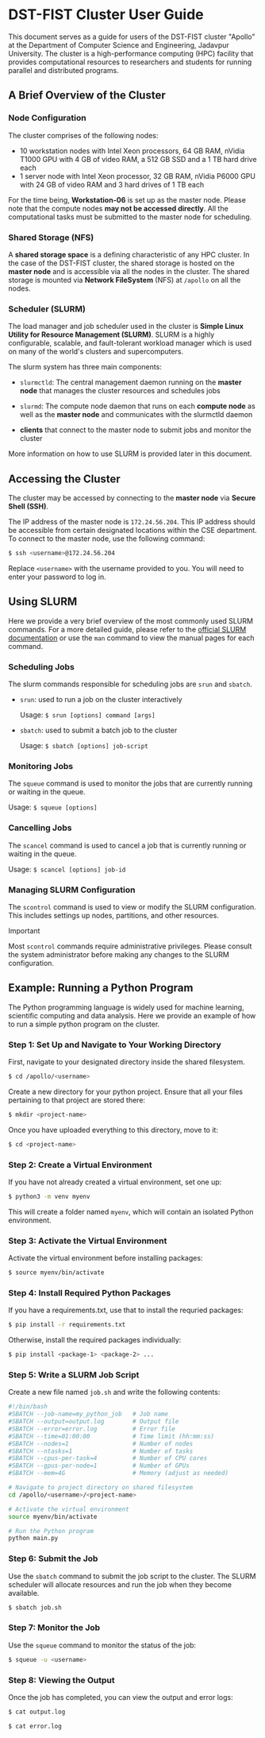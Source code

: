 # DST-FIST Cluster User Guide

This document serves as a guide for users of the DST-FIST cluster "Apollo" at the Department of Computer Science and Engineering, Jadavpur University. The cluster is a high-performance computing (HPC) facility that provides computational resources to researchers and students for running parallel and distributed programs.

## A Brief Overview of the Cluster

### Node Configuration

The cluster comprises of the following nodes:

- 10 workstation nodes with Intel Xeon processors, 64 GB RAM, nVidia T1000 GPU with 4 GB of video RAM, a 512 GB SSD and a 1 TB hard drive each
- 1 server node with Intel Xeon processor, 32 GB RAM, nVidia P6000 GPU with 24 GB of video RAM and 3 hard drives of 1 TB each

For the time being, **Workstation-06** is set up as the master node. Please note that the compute nodes **may not be accessed directly**. All the computational tasks must be submitted to the master node for scheduling.

### Shared Storage (NFS)

A **shared storage space** is a defining characteristic of any HPC cluster. In the case of the DST-FIST cluster, the shared storage is hosted on the **master node** and is accessible via all the nodes in the cluster. The shared storage is mounted via **Network FileSystem** (NFS) at `/apollo` on all the nodes.

### Scheduler (SLURM)

The load manager and job scheduler used in the cluster is **Simple Linux Utility for Resource Management (SLURM)**. SLURM is a highly configurable, scalable, and fault-tolerant workload manager which is used on many of the world's clusters and supercomputers.

The slurm system has three main components:

- `slurmctld`: The central management daemon running on the **master node** that manages the cluster resources and schedules jobs

- `slurmd`: The compute node daemon that runs on each **compute node** as well as the **master node** and communicates with the slurmctld daemon

- **clients** that connect to the master node to submit jobs and monitor the cluster

More information on how to use SLURM is provided later in this document.

## Accessing the Cluster

The cluster may be accessed by connecting to the **master node** via **Secure Shell (SSH)**. 

The IP address of the master node is `172.24.56.204`. This IP address should be accessible from certain designated locations within the CSE department. To connect to the master node, use the following command:

```bash
$ ssh <username>@172.24.56.204
```

Replace `<username>` with the username provided to you. You will need to enter your password to log in.

## Using SLURM

Here we provide a very brief overview of the most commonly used SLURM commands. For a more detailed guide, please refer to the [official SLURM documentation](https://slurm.schedmd.com/) or use the `man` command to view the manual pages for each command.

### Scheduling Jobs

The slurm commands responsible for scheduling jobs are `srun` and `sbatch`.
- `srun`: used to run a job on the cluster interactively

    Usage: `$ srun [options] command [args]`
- `sbatch`: used to submit a batch job to the cluster

    Usage: `$ sbatch [options] job-script`

### Monitoring Jobs

The `squeue` command is used to monitor the jobs that are currently running or waiting in the queue.

Usage: `$ squeue [options]`

### Cancelling Jobs

The `scancel` command is used to cancel a job that is currently running or waiting in the queue.

Usage: `$ scancel [options] job-id`

### Managing SLURM Configuration

The `scontrol` command is used to view or modify the SLURM configuration. This includes settings up nodes, partitions, and other resources.

> [!IMPORTANT]
> Most `scontrol` commands require administrative privileges. Please consult the system administrator before making any changes to the SLURM configuration.

## Example: Running a Python Program

The Python programming language is widely used for machine learning, scientific computing and data analysis. Here we provide an example of how to run a simple python program on the cluster.

### Step 1: Set Up and Navigate to Your Working Directory

First, navigate to your designated directory inside the shared filesystem.

```bash
$ cd /apollo/<username>
```

Create a new directory for your python project. Ensure that all your files pertaining to that project are stored there:

```bash
$ mkdir <project-name>
```

Once you have uploaded everything to this directory, move to it:

```bash
$ cd <project-name>
```

### Step 2: Create a Virtual Environment

If you have not already created a virtual environment, set one up:

```bash
$ python3 -m venv myenv
```

This will create a folder named `myenv`, which will contain an isolated Python environment.

### Step 3: Activate the Virtual Environment

Activate the virtual environment before installing packages:

```bash
$ source myenv/bin/activate
```

### Step 4: Install Required Python Packages

If you have a requirements.txt, use that to install the requried packages:

```bash
$ pip install -r requirements.txt
```

Otherwise, install the required packages individually:
```bash
$ pip install <package-1> <package-2> ...
```

### Step 5: Write a SLURM Job Script

Create a new file named `job.sh` and write the following contents:

```bash
#!/bin/bash
#SBATCH --job-name=my_python_job   # Job name
#SBATCH --output=output.log        # Output file
#SBATCH --error=error.log          # Error file
#SBATCH --time=01:00:00            # Time limit (hh:mm:ss)
#SBATCH --nodes=1                  # Number of nodes
#SBATCH --ntasks=1                 # Number of tasks
#SBATCH --cpus-per-task=4          # Number of CPU cores
#SBATCH --gpus-per-node=1          # Number of GPUs
#SBATCH --mem=4G                   # Memory (adjust as needed)

# Navigate to project directory on shared filesystem
cd /apollo/<username>/<project-name>

# Activate the virtual environment
source myenv/bin/activate

# Run the Python program
python main.py
```

### Step 6: Submit the Job

Use the `sbatch` command to submit the job script to the cluster. The SLURM scheduler will allocate resources and run the job when they become available.

```bash
$ sbatch job.sh
```

### Step 7: Monitor the Job

Use the `squeue` command to monitor the status of the job:

```bash
$ squeue -u <username>
```

### Step 8: Viewing the Output

Once the job has completed, you can view the output and error logs:

```bash
$ cat output.log
```

```bash
$ cat error.log
```
